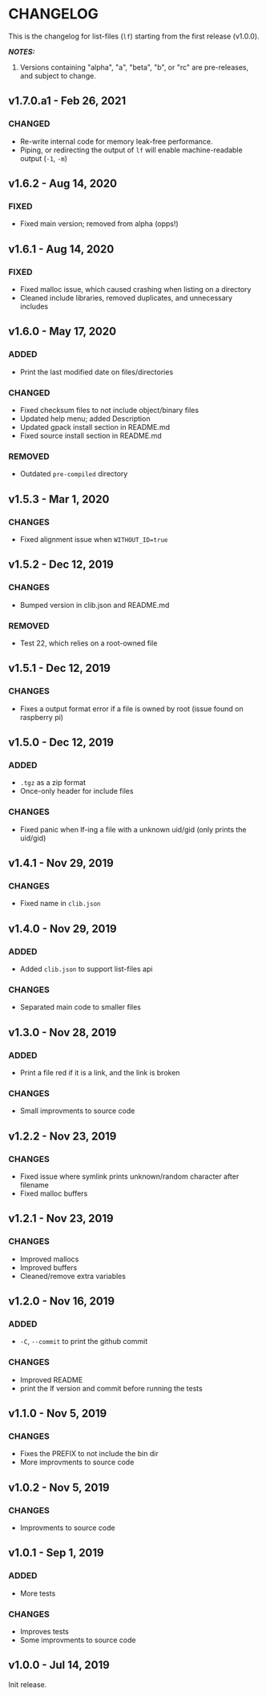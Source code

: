 # CHANGELOG

This is the changelog for list-files (`lf`) starting from the first release (v1.0.0).

_**NOTES:**_
 1. Versions containing "alpha", "a", "beta", "b", or "rc" are pre-releases, and
subject to change.


## v1.7.0.a1 - Feb 26, 2021

### CHANGED
 - Re-write internal code for memory leak-free performance.
 - Piping, or redirecting the output of `lf` will enable machine-readable output (`-1`, `-m`)


## v1.6.2 - Aug 14, 2020

### FIXED
 - Fixed main version; removed from alpha (opps!)


## v1.6.1 - Aug 14, 2020

### FIXED
 - Fixed malloc issue, which caused crashing when listing on a directory
 - Cleaned include libraries, removed duplicates, and unnecessary includes


## v1.6.0 - May 17, 2020

### ADDED
 - Print the last modified date on files/directories

### CHANGED
 - Fixed checksum files to not include object/binary files
 - Updated help menu; added Description
 - Updated gpack install section in README.md
 - Fixed source install section in README.md

### REMOVED
 - Outdated `pre-compiled` directory


## v1.5.3 - Mar 1, 2020

### CHANGES
 - Fixed alignment issue when `WITHOUT_ID=true`


## v1.5.2 - Dec 12, 2019

### CHANGES
 - Bumped version in clib.json and README.md

### REMOVED
 - Test 22, which relies on a root-owned file


## v1.5.1 - Dec 12, 2019

### CHANGES
 - Fixes a output format error if a file is owned by root (issue found on raspberry pi)


## v1.5.0 - Dec 12, 2019

### ADDED
 - `.tgz` as a zip format
 - Once-only header for include files

### CHANGES
 - Fixed panic when lf-ing a file with a unknown uid/gid (only prints the uid/gid)


## v1.4.1 - Nov 29, 2019

### CHANGES
 - Fixed name in `clib.json`


## v1.4.0 - Nov 29, 2019

### ADDED
 - Added `clib.json` to support list-files api

### CHANGES
 - Separated main code to smaller files


## v1.3.0 - Nov 28, 2019

### ADDED
 - Print a file red if it is a link, and the link is broken

### CHANGES
 - Small improvments to source code


## v1.2.2 - Nov 23, 2019

### CHANGES
 - Fixed issue where symlink prints unknown/random character after filename
 - Fixed malloc buffers


## v1.2.1 - Nov 23, 2019

### CHANGES
 - Improved mallocs
 - Improved buffers
 - Cleaned/remove extra variables


## v1.2.0 - Nov 16, 2019

### ADDED
 - `-C`, `--commit` to print the github commit

### CHANGES
 - Improved README
 - print the lf version and commit before running the tests


## v1.1.0 - Nov 5, 2019

### CHANGES
 - Fixes the PREFIX to not include the bin dir
 - More improvments to source code


## v1.0.2 - Nov 5, 2019

### CHANGES
 - Improvments to source code


## v1.0.1 - Sep 1, 2019

### ADDED
 - More tests

### CHANGES
 - Improves tests
 - Some improvments to source code


## v1.0.0 - Jul 14, 2019

Init release.

